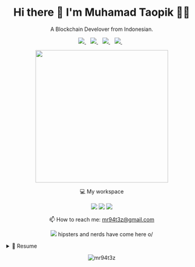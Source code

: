 

<h1 align='center'>
  Hi there 👋 I'm Muhamad Taopik 👨‍💻
</h1>

<p align='center'>
  A Blockchain Develover from Indonesian.
</p>



<p align='center'>
  
   <a href="https://www.facebook.com/mr.94t3z">
  <img src="https://img.shields.io/badge/Facebook-%231877F2.svg?style=for-the-badge&logo=Facebook&logoColor=white" />        
 </a>&nbsp;&nbsp;
 
 <a href="https://www.instagram.com/m.taopik_/">
  <img src="https://img.shields.io/badge/instagram-E4405F?style=for-the-badge&logo=instagram&logoColor=white" /> 
 </a>&nbsp;&nbsp;
 
 <a href="https://www.linkedin.com/in/muhamad-taopik-8b0746174">
  <img src="https://img.shields.io/badge/linkedin-%230077B5.svg?&style=for-the-badge&logo=linkedin&logoColor=white" />
 </a>&nbsp;&nbsp;
 
 <a href="https://twitter.com/mr94t3z">
  <img src="https://img.shields.io/twitter/follow/mr94t3z?color=1DA1F2&logo=twitter&style=for-the-badge" />
 </a>&nbsp;&nbsp;
  
</p>

<p align='center'>
  <a href="#"><img src="https://github-readme-stats.vercel.app/api?username=mr94t3z&show_icons=true&count_private=true&theme=dark" width="350"></a>
</p>

<p align='center'>
  💻 My workspace<br/><br/>
  <img src="https://img.shields.io/badge/AIR-%230078D6.svg?&style=for-the-badge&logo=macbook&logoColor=white" />
  <img src="https://img.shields.io/badge/M1%20i5%2010th-%230071C5.svg?&style=for-the-badge&logo=m1&logoColor=white" />
  <img src="https://img.shields.io/badge/RAM-8GB-%230071C5.svg?&style=for-the-badge&logoColor=white" />
</p>

<p align='center'>
  📫 How to reach me: <a href='mailto:mr.94t3z@gmail.com'>mr94t3z@gmail.com</a>
</p>
<p align='center'>
  <a href="#"><img src="https://badges.pufler.dev/visits/alexandresanlim/alexandresanlim"></a> hipsters and nerds have come here o/
</p>

<details>
  <summary>📃 Resume</summary>


## Education

- 📖 **Informatics Engineering**\
📆 2019 - Now\
📍 **State Islamic University** - Gunung Djati, Bandung

## Experience

<img align="right" src="https://img.shields.io/badge/Xamarin%20Forms-3498DB?logo=xamarin&logoColor=white" />

- 👨‍💻 **Blockhain Developer**\
📆 2021 - moment\
📍 **Solana, Fantom, Ethereum** - Nighcity, Indonesian
  
</details>

<p align = "center">
  <img align="center" src="https://github-readme-streak-stats.herokuapp.com/?user=mr94t3z&" alt="mr94t3z" />
</p>
